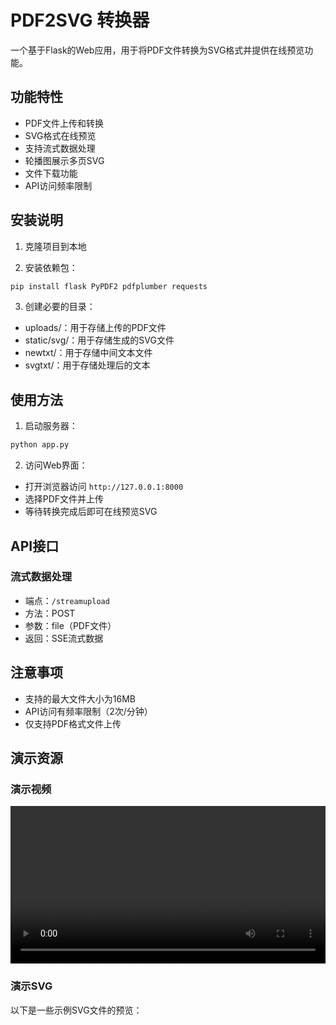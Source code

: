 # PDF2SVG 转换器

一个基于Flask的Web应用，用于将PDF文件转换为SVG格式并提供在线预览功能。

## 功能特性

- PDF文件上传和转换
- SVG格式在线预览
- 支持流式数据处理
- 轮播图展示多页SVG
- 文件下载功能
- API访问频率限制

## 安装说明

1. 克隆项目到本地

2. 安装依赖包：
```bash
pip install flask PyPDF2 pdfplumber requests
```

3. 创建必要的目录：
- uploads/：用于存储上传的PDF文件
- static/svg/：用于存储生成的SVG文件
- newtxt/：用于存储中间文本文件
- svgtxt/：用于存储处理后的文本

## 使用方法

1. 启动服务器：
```bash
python app.py
```

2. 访问Web界面：
- 打开浏览器访问 `http://127.0.0.1:8000`
- 选择PDF文件并上传
- 等待转换完成后即可在线预览SVG

## API接口

### 流式数据处理
- 端点：`/streamupload`
- 方法：POST
- 参数：file（PDF文件）
- 返回：SSE流式数据

## 注意事项

- 支持的最大文件大小为16MB
- API访问有频率限制（2次/分钟）
- 仅支持PDF格式文件上传

## 演示资源

### 演示视频
<video width="100%" controls>
  <source src="static/演示视频.mp4" type="video/mp4">
  您的浏览器不支持视频标签。
</video>

### 演示SVG
以下是一些示例SVG文件的预览：

<div style="display: flex; flex-wrap: wrap; gap: 20px;">
  <object data="Meta Agent Search 算法工作流程_2.svg" type="image/svg+xml" style="width: 45%; min-width: 300px;"></object>
  <object data="static/实验结果与跨域迁移能力_3.svg" type="image/svg+xml" style="width: 45%; min-width: 300px;"></object>
</div>